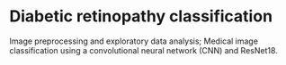 # Diabetic retinopathy classification
Image preprocessing and exploratory data analysis; Medical image classification using a convolutional neural network (CNN) and ResNet18.
